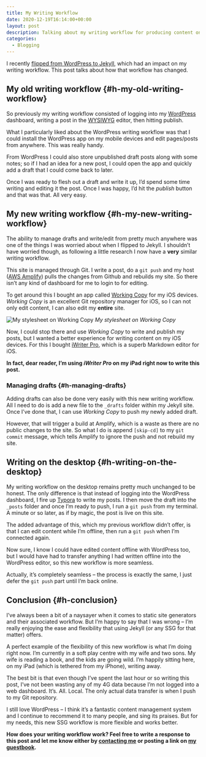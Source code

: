 ```yaml
---
title: My Writing Workflow
date: 2020-12-19T16:14:00+00:00
layout: post
description: Talking about my writing workflow for producing content on this blog - it's a convoluted workflow, but it works for me.
categories:
  - Blogging
---
```

<p class="has-medium-font-size">
  I recently <a href="/goodbye-wordpress-switched-to-jekyll/">flipped from WordPress to Jekyll</a>, which had an impact on my writing workflow. This post talks about how that workflow has changed.
</p>

## My old writing workflow {#h-my-old-writing-workflow}

So previously my writing workflow consisted of logging into my [WordPress](https://wordpress.org) dashboard, writing a post in the [WYSIWYG](https://en.wikipedia.org/wiki/WYSIWYG) editor, then hitting publish.

What I particularly liked about the WordPress writing workflow was that I could install the WordPress app on my mobile devices and edit pages/posts from anywhere. This was really handy.

From WordPress I could also store unpublished draft posts along with some notes; so if I had an idea for a new post, I could open the app and quickly add a draft that I could come back to later.

Once I was ready to flesh out a draft and write it up, I’d spend some time writing and editing it the post. Once I was happy, I’d hit the _publish_ button and that was that. All very easy.

## My new writing workflow {#h-my-new-writing-workflow}

The ability to manage drafts and write/edit from pretty much anywhere was one of the things I was worried about when I flipped to Jekyll. I shouldn’t have worried though, as following a little research I now have a **very** similar writing workflow.

This site is managed through Git. I write a post, do a `git push` and my host ([AWS Amplify](https://aws.amazon.com/amplify/)) pulls the changes from Github and rebuilds my site. So there isn’t any kind of dashboard for me to login to for editing.

To get around this I bought an app called [Working Copy](https://apps.apple.com/gb/app/working-copy/id896694807) for my iOS devices. _Working Copy_ is an excellent Git repository manager for iOS, so I can not only edit content, I can also edit my **entire** site.

<img loading="lazy" width="1000" height="750" src="/assets/images/wp-images/2021/01/working-copy-example.jpg" alt="My stylesheet on Working Copy" class="wp-image-4261" srcset="/assets/images/wp-images/2021/01/working-copy-example.jpg 1000w, /assets/images/wp-images/2021/01/working-copy-example-610x458.jpg 610w, /assets/images/wp-images/2021/01/working-copy-example-768x576.jpg 768w" sizes="(max-width: 1000px) 100vw, 1000px" /> *My stylesheet on Working Copy*

Now, I could stop there and use _Working Copy_ to write and publish my posts, but I wanted a better experience for writing content on my iOS devices. For this I bought [iWriter Pro](https://apps.apple.com/us/app/iwriter-pro/id892374380), which is a superb Markdown editor for iOS.

**In fact, dear reader, I’m using _iWriter Pro_ on my iPad right now to write this post.**

### Managing drafts {#h-managing-drafts}

Adding drafts can also be done very easily with this new writing workflow. All I need to do is add a new file to the `_drafts` folder within my Jekyll site. Once I’ve done that, I can use _Working Copy_ to push my newly added draft.

However, that will trigger a build at Amplify, which is a waste as there are no public changes to the site. So what I do is append `[skip-cd]` to my `git commit` message, which tells Amplify to ignore the push and not rebuild my site.

## Writing on the desktop {#h-writing-on-the-desktop}

My writing workflow on the desktop remains pretty much unchanged to be honest. The only difference is that instead of logging into the WordPress dashboard, I fire up [Typora](https://typora.io) to write my posts. I then move the draft into the `_posts` folder and once I’m ready to push, I run a `git push` from my terminal. A minute or so later, as if by magic, the post is live on this site.

The added advantage of this, which my previous workflow didn’t offer, is that I can edit content while I’m offline, then run a `git push` when I’m connected again.

Now sure, I know I could have edited content offline with WordPress too, but I would have had to transfer anything I had written offline into the WordPress editor, so this new workflow is more seamless.

Actually, it’s completely seamless &#8211; the process is exactly the same, I just defer the `git push` part until I’m back online.

## Conclusion {#h-conclusion}

I’ve always been a bit of a naysayer when it comes to static site generators and their associated workflow. But I’m happy to say that I was wrong &#8211; I’m really enjoying the ease and flexibility that using Jekyll (or any SSG for that matter) offers.

A perfect example of the flexibility of this new workflow is what I’m doing right now. I’m currently in a soft play centre with my wife and two sons. My wife is reading a book, and the kids are going wild. I’m happily sitting here, on my iPad (which is tethered from my iPhone), writing away.

The best bit is that even though I’ve spent the last hour or so writing this post, I’ve not been wasting any of my 4G data because I’m not logged into a web dashboard. It’s. All. Local. The only actual data transfer is when I push to my Git repository.

I still love WordPress &#8211; I think it’s a fantastic content management system and I continue to recommend it to many people, and sing its praises. But for my needs, this new SSG workflow is more flexible and works better.

**How does your writing workflow work? Feel free to write a response to this post and let me know either by [contacting me](/contact) or posting a link on [my guestbook](/guestbook).**
